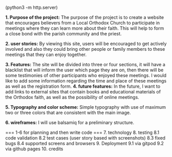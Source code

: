
(python3 -m http.server)

__1. Purpose of the project:__
The purpose of the project is to create a website that encourages believers from a Local Orthodox Church to participate in meetings where they can learn more about their faith. This will help to form a close bond with the parish community and the priest.

__2. user stories:__
By viewing this site, users will be encouraged to get actively involved and also they could bring other people or family members to these meetings that they can enjoy together.

__3. Features:__
The site will be divided into three or four sections, it will have a blacklist that will inform the user which page they are on, then there will be some testimonies of other participants who enjoyed these meetings.
I would like to add some information regarding the time and place of these meetings as well as the registration form.
__4. future features:__
In the future, I want to add links to external sites that contain books and educational materials of the Orthodox faith, as well as the possibility of online meetings.

__5. Typography and color scheme:__
Simple typography with use of maximum two or three colors that are consistent with the main image.

__6. wireframes:__
I will use balsamiq for a preliminary structure.



=== 1-6 for planning and then write code ===
7. technology
8. testing
   8.1 code validation
   8.2 test cases (user story based with screenshots)
   8.3 fixed bugs
   8.4 supported screens and browsers
9. Deployment
   9.1 via gitpod
   9.2 via github pages
10. credits


